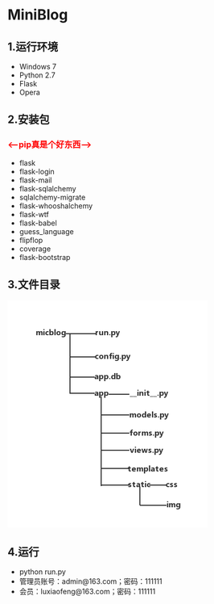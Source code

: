 # MiniBlog
<h2>1.运行环境</h2>
	<ul>
		<li>Windows 7</li>
		<li>Python 2.7</li>
		<li>Flask</li>
		<li>Opera</li>
	</ul>
	<h2>2.安装包</h2>
	<h3 style="color: red;"><--pip真是个好东西--></h3>
	<ul>
		<li>flask</li>
		<li>flask-login</li>
		<li>flask-mail</li>
		<li>flask-sqlalchemy</li>
		<li>sqlalchemy-migrate</li>
		<li>flask-whooshalchemy</li>
		<li>flask-wtf</li>
		<li>flask-babel</li>
		<li>guess_language</li>
		<li>flipflop</li>
		<li>coverage</li>
		<li>flask-bootstrap</li>
	</ul>
	<h2>3.文件目录</h2>
	<img src="mulu.png">
	<h2>4.运行</h2>
	<ul>
		<li>python run.py</li>
	<li>管理员账号：admin@163.com；密码：111111</li>
		<li>会员：luxiaofeng@163.com；密码：111111</li>
	</ul>
